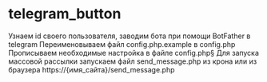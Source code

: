 # telegram_button
Узнаем id своего пользователя, заводим бота при помощи BotFather в telegram
Переименовываем файл config.php.example в config.php 
Прописываем необходимые настройка в файле config.php§
Для запуска массовой рассылки запускаем файл send_message.php из крона или из браузера https://{имя_сайта}/send_message.php